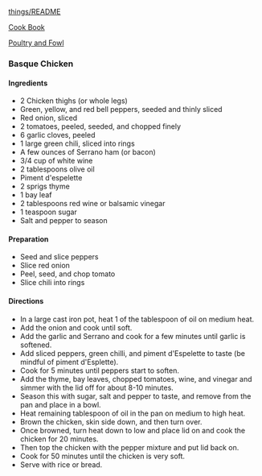 [things/README](https://github.com/vmsmith/things/blob/master/README.md)

[Cook Book](https://github.com/vmsmith/CookBook/blob/master/README.md)

[Poultry and Fowl](https://github.com/vmsmith/CookBook/blob/master/poultry_fowl.md)  

### Basque Chicken  

#### Ingredients  

* 2 Chicken thighs (or whole legs)  
* Green, yellow, and red bell peppers, seeded and thinly sliced  
* Red onion, sliced  
* 2 tomatoes, peeled, seeded, and chopped finely
* 6 garlic cloves, peeled  
* 1 large green chili, sliced into rings  
* A few ounces of Serrano ham (or bacon)  
* 3/4 cup of white wine  
* 2 tablespoons olive oil  
* Piment d'espelette  
* 2 sprigs thyme    
* 1 bay leaf  
* 2 tablespoons red wine or balsamic vinegar  
* 1 teaspoon sugar  
* Salt and pepper to season  

#### Preparation  

* Seed and slice peppers  
* Slice red onion  
* Peel, seed, and chop tomato  
* Slice chili into rings  

#### Directions  

* In a large cast iron pot, heat 1 of the tablespoon of oil on medium heat.  
* Add the onion and cook until soft.  
* Add the garlic and Serrano and cook for a few minutes until garlic is softened.  
* Add sliced peppers, green chilli, and piment d'Espelette to taste (be mindful of piment d'Esplette).  
* Cook for 5 minutes until peppers start to soften.  
* Add the thyme, bay leaves, chopped tomatoes, wine, and vinegar and simmer with the lid off for about 8-10 minutes.  
* Season this with sugar, salt and pepper to taste, and remove from the pan and place in a bowl.  
* Heat remaining tablespoon of oil in the pan on medium to high heat. 
* Brown the chicken, skin side down, and then turn over. 
* Once browned, turn heat down to low and place lid on and cook the chicken for 20 minutes.  
* Then top the chicken with the pepper mixture and put lid back on.  
* Cook for 50 minutes until the chicken is very soft.  
* Serve with rice or bread.
